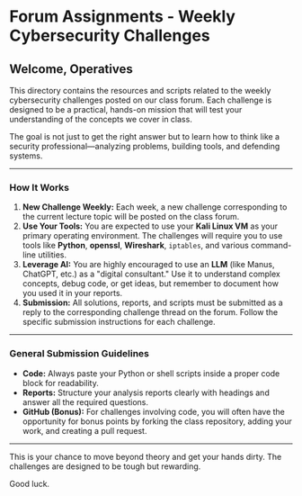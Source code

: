 # Forum Assignments - Weekly Cybersecurity Challenges

## Welcome, Operatives

This directory contains the resources and scripts related to the weekly cybersecurity challenges posted on our class forum. Each challenge is designed to be a practical, hands-on mission that will test your understanding of the concepts we cover in class.

The goal is not just to get the right answer but to learn how to think like a security professional—analyzing problems, building tools, and defending systems.

---

### How It Works

1.  **New Challenge Weekly:** Each week, a new challenge corresponding to the current lecture topic will be posted on the class forum.
2.  **Use Your Tools:** You are expected to use your **Kali Linux VM** as your primary operating environment. The challenges will require you to use tools like **Python**, **openssl**, **Wireshark**, `iptables`, and various command-line utilities.
3.  **Leverage AI:** You are highly encouraged to use an **LLM** (like Manus, ChatGPT, etc.) as a "digital consultant." Use it to understand complex concepts, debug code, or get ideas, but remember to document how you used it in your reports.
4.  **Submission:** All solutions, reports, and scripts must be submitted as a reply to the corresponding challenge thread on the forum. Follow the specific submission instructions for each challenge.

---

### General Submission Guidelines

* **Code:** Always paste your Python or shell scripts inside a proper code block for readability.
* **Reports:** Structure your analysis reports clearly with headings and answer all the required questions.
* **GitHub (Bonus):** For challenges involving code, you will often have the opportunity for bonus points by forking the class repository, adding your work, and creating a pull request.

---

This is your chance to move beyond theory and get your hands dirty. The challenges are designed to be tough but rewarding.

Good luck.

